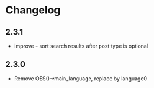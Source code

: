 # Changelog

## 2.3.1
* improve - sort search results after post type is optional

## 2.3.0
* Remove OES()->main_language, replace by language0